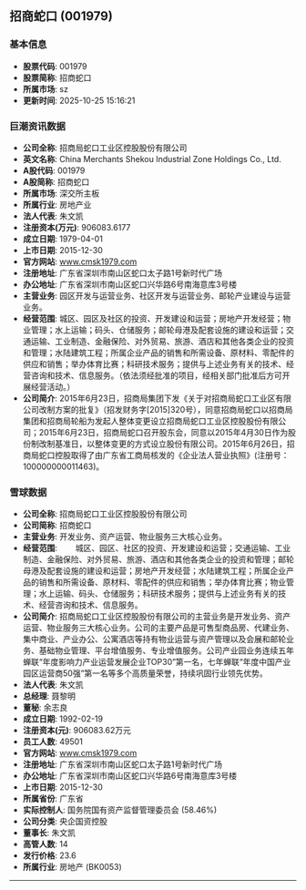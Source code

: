 ## 招商蛇口 (001979)

### 基本信息

- **股票代码**: 001979
- **股票简称**: 招商蛇口
- **所属市场**: sz
- **更新时间**: 2025-10-25 15:16:21

### 巨潮资讯数据

- **公司全称**: 招商局蛇口工业区控股股份有限公司
- **英文名称**: China Merchants Shekou Industrial Zone Holdings Co., Ltd.
- **A股代码**: 001979
- **A股简称**: 招商蛇口
- **所属市场**: 深交所主板
- **所属行业**: 房地产业
- **法人代表**: 朱文凯
- **注册资本(万元)**: 906083.6177
- **成立日期**: 1979-04-01
- **上市日期**: 2015-12-30
- **官方网站**: www.cmsk1979.com
- **注册地址**: 广东省深圳市南山区蛇口太子路1号新时代广场
- **办公地址**: 广东省深圳市南山区蛇口兴华路6号南海意库3号楼
- **主营业务**: 园区开发与运营业务、社区开发与运营业务、邮轮产业建设与运营业务。
- **经营范围**: 城区、园区及社区的投资、开发建设和运营；房地产开发经营；物业管理；水上运输；码头、仓储服务；邮轮母港及配套设施的建设和运营；交通运输、工业制造、金融保险、对外贸易、旅游、酒店和其他各类企业的投资和管理；水陆建筑工程；所属企业产品的销售和所需设备、原材料、零配件的供应和销售；举办体育比赛；科研技术服务；提供与上述业务有关的技术、经营咨询和技术、信息服务。（依法须经批准的项目，经相关部门批准后方可开展经营活动。）
- **公司简介**: 2015年6月23日，招商局集团下发《关于对招商局蛇口工业区有限公司改制方案的批复》（招发财务字[2015]320号），同意招商局蛇口以招商局集团和招商局轮船为发起人整体变更设立招商局蛇口工业区控股股份有限公司；2015年6月23日，招商局蛇口召开股东会，同意以2015年4月30日作为股份制改制基准日，以整体变更的方式设立股份有限公司。2015年6月26日，招商局蛇口控股取得了由广东省工商局核发的《企业法人营业执照》(注册号：100000000011463)。

### 雪球数据

- **公司全称**: 招商局蛇口工业区控股股份有限公司
- **公司简称**: 招商蛇口
- **主营业务**: 开发业务、资产运营、物业服务三大核心业务。
- **经营范围**: 　　城区、园区、社区的投资、开发建设和运营；交通运输、工业制造、金融保险、对外贸易、旅游、酒店和其他各类企业的投资和管理；邮轮母港及配套设施的建设和运营；房地产开发经营；水陆建筑工程；所属企业产品的销售和所需设备、原材料、零配件的供应和销售；举办体育比赛；物业管理；水上运输、码头、仓储服务；科研技术服务；提供与上述业务有关的技术、经营咨询和技术、信息服务。
- **公司简介**: 招商局蛇口工业区控股股份有限公司的主营业务是开发业务、资产运营、物业服务三大核心业务。公司的主要产品是可售型商品房、代建业务、集中商业、产业办公、公寓酒店等持有物业运营与资产管理以及会展和邮轮业务、基础物业管理、平台增值服务、专业增值服务。公司产业园业务连续五年蝉联“年度影响力产业运营发展企业TOP30”第一名，七年蝉联“年度中国产业园区运营商50强”第一名等多个高质量荣誉，持续巩固行业领先优势。
- **法人代表**: 朱文凯
- **总经理**: 聂黎明
- **董秘**: 余志良
- **成立日期**: 1992-02-19
- **注册资本(元)**: 906083.62万元
- **员工人数**: 49501
- **官方网站**: www.cmsk1979.com
- **注册地址**: 广东省深圳市南山区蛇口太子路1号新时代广场
- **办公地址**: 广东省深圳市南山区蛇口兴华路6号南海意库3号楼
- **上市日期**: 2015-12-30
- **所属省份**: 广东省
- **实际控制人**: 国务院国有资产监督管理委员会 (58.46%)
- **公司分类**: 央企国资控股
- **董事长**: 朱文凯
- **高管人数**: 14
- **发行价格**: 23.6
- **所属行业**: 房地产 (BK0053)

---